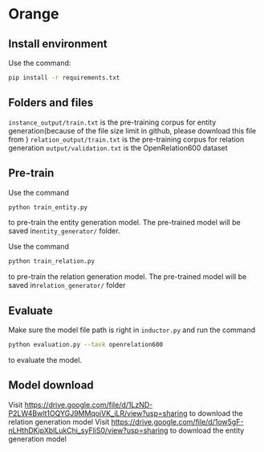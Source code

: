# Orange
## Install environment
Use the command:
```sh
pip install -r requirements.txt
```
## Folders and files
`instance_output/train.txt` is the pre-training corpus for entity generation(because of the file size limit in github, please download this file from )
`relation_output/train.txt` is the pre-training corpus for relation generation
`output/validation.txt` is the OpenRelation600 dataset

## Pre-train
Use the command
```python
python train_entity.py
```
to pre-train the entity generation model.
The pre-trained model will be saved in`entity_generator/` folder.

Use the command
```python
python train_relation.py
```
to pre-train the relation generation model.
The pre-trained model will be saved in`relation_generator/` folder

## Evaluate
Make sure the model file path is right in `inductor.py` and run the command
```sh
python evaluation.py --task openrelation600
```
to evaluate the model.

## Model download
Visit https://drive.google.com/file/d/1LzND-P2LW4Bwlt1OQYGJ9MMqoiVK_iLR/view?usp=sharing to download the relation generation model
Visit https://drive.google.com/file/d/1ow5gF-nLHthDKipXblLukChi_syFliS0/view?usp=sharing to download the entity generation model